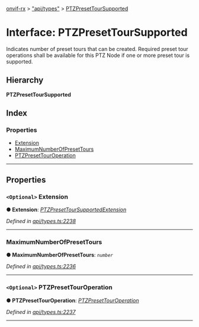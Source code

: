 [onvif-rx](../README.md) > ["api/types"](../modules/_api_types_.md) > [PTZPresetTourSupported](../interfaces/_api_types_.ptzpresettoursupported.md)

# Interface: PTZPresetTourSupported

Indicates number of preset tours that can be created. Required preset tour operations shall be available for this PTZ Node if one or more preset tour is supported.

## Hierarchy

**PTZPresetTourSupported**

## Index

### Properties

* [Extension](_api_types_.ptzpresettoursupported.md#extension)
* [MaximumNumberOfPresetTours](_api_types_.ptzpresettoursupported.md#maximumnumberofpresettours)
* [PTZPresetTourOperation](_api_types_.ptzpresettoursupported.md#ptzpresettouroperation)

---

## Properties

<a id="extension"></a>

### `<Optional>` Extension

**● Extension**: *[PTZPresetTourSupportedExtension](_api_types_.ptzpresettoursupportedextension.md)*

*Defined in [api/types.ts:2238](https://github.com/patrickmichalina/onvif-rx/blob/f117e44/src/api/types.ts#L2238)*

___
<a id="maximumnumberofpresettours"></a>

###  MaximumNumberOfPresetTours

**● MaximumNumberOfPresetTours**: *`number`*

*Defined in [api/types.ts:2236](https://github.com/patrickmichalina/onvif-rx/blob/f117e44/src/api/types.ts#L2236)*

___
<a id="ptzpresettouroperation"></a>

### `<Optional>` PTZPresetTourOperation

**● PTZPresetTourOperation**: *[PTZPresetTourOperation](_api_types_.ptzpresettoursupported.md#ptzpresettouroperation)*

*Defined in [api/types.ts:2237](https://github.com/patrickmichalina/onvif-rx/blob/f117e44/src/api/types.ts#L2237)*

___

